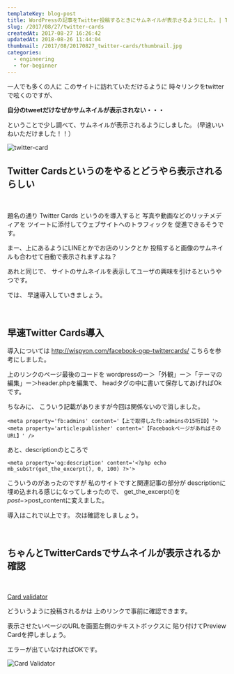 ```yaml
---
templateKey: blog-post
title: WordPressの記事をTwitter投稿するときにサムネイルが表示さるようにした。| Twitter Cards
slug: /2017/08/27/twitter-cards
createdAt: 2017-08-27 16:26:42
updatedAt: 2018-08-26 11:44:04
thumbnail: /2017/08/20170827_twitter-cards/thumbnail.jpg
categories:
  - engineering
  - for-beginner
---
```


一人でも多くの人に
このサイトに訪れていただけるように
時々リンクをtwitterで呟くのですが、

**自分のtweetだけなぜかサムネイルが表示されない・・・**

ということで少し調べて、サムネイルが表示されるようにしました。
(早速いいねいただけました！！）

<img class="post-image almost-width" src="https://statics.ver-1-0.net/uploads/2017/08/20170827_twitter-cards/twitter-card.png" alt="twitter-card"/>

<div class="adsense"></div>
<h2 class="chapter">Twitter Cardsというのをやるとどうやら表示されるらしい</h2>

&nbsp;

題名の通り
Twitter Cards
というのを導入すると
写真や動画などのリッチメディアを
ツイートに添付してウェブサイトへのトラフィックを
促進できるそうです。

まー、上にあるようにLINEとかでお店のリンクとか
投稿すると画像のサムネイルも合わせて自動で表示されますよね？

あれと同じで、
サイトのサムネイルを表示してユーザの興味を引けるというやつです。

では、
早速導入していきましょう。

&nbsp;
<h2 class="chapter">早速Twitter Cards導入</h2>
導入については
<a href="http://wispyon.com/facebook-ogp-twittercards/">http://wispyon.com/facebook-ogp-twittercards/</a>
こちらを参考にしました。

上のリンクのページ最後のコードを
wordpressのー＞「外観」ー＞「テーマの編集」ー＞header.phpを編集で、
headタグの中に書いて保存してあげればOkです。

ちなみに、
こういう記載がありますが今回は関係ないので消しました。
```markup
<meta property='fb:admins' content='【上で取得したfb:adminsの15桁ID】'>
<meta property='article:publisher' content='【FacebookページがあればそのURL】' />
```
あと、descriptionのところで
```markup
<meta property='og:description' content='<?php echo mb_substr(get_the_excerpt(), 0, 100) ?>'>
```
こういうのがあったのですが
私のサイトですと関連記事の部分が
descriptionに埋め込まれる感じになってしまったので、
get_the_excerpt()を$post->$post_contentに変えました。

導入はこれで以上です。
次は確認をしましょう。

&nbsp;
<h2 class="chapter">ちゃんとTwitterCardsでサムネイルが表示されるか確認</h2>
&nbsp;

<a href="https://cards-dev.twitter.com/validator">Card validator</a>

どういうように投稿されるかは
上のリンクで事前に確認できます。

表示させたいページのURLを画面左側のテキストボックスに
貼り付けてPreview Cardを押しましょう。

エラーが出ていなければOKです。

<img class="post-image" src="https://statics.ver-1-0.net/uploads/2017/08/20170827_twitter-cards/twitter-card-validator.png" alt="Card Validator"/>
